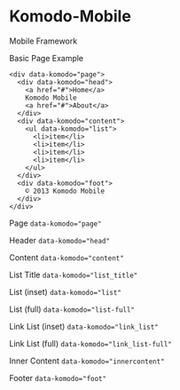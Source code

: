 Komodo-Mobile
=============

Mobile Framework

Basic Page Example
```
<div data-komodo="page">
  <div data-komodo="head">
    <a href="#">Home</a>
    Komodo Mobile
    <a href="#">About</a>
  </div>
  <div data-komodo="content">
    <ul data-komodo="list">
      <li>item</li>
      <li>item</li>
      <li>item</li>
      <li>item</li>
    </ul>
  </div>
  <div data-komodo="foot">
    © 2013 Komodo Mobile
  </div>
</div>
```

Page `data-komodo="page"`

Header `data-komodo="head"`

Content `data-komodo="content"`

List Title `data-komodo="list_title"`

List (inset) `data-komodo="list"`

List (full) `data-komodo="list-full"`

Link List (inset) `data-komodo="link_list"`

Link List (full) `data-komodo="link_list-full"`

Inner Content `data-komodo="innercontent"`

Footer `data-komodo="foot"`









